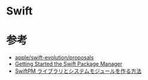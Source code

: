 Swift
======


参考
====

- [apple/swift-evolution/proposals](https://github.com/apple/swift-evolution/tree/master/proposals)
- [Getting Started the Swift Package Manager](http://jpmartha.hatenablog.jp/entry/2016/05/22/154721)
- [SwiftPM ライブラリとシステムモジュールを作る方法](http://qiita.com/_tid_/items/bb1b504b28d80153937b)
